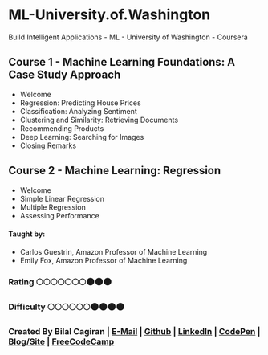 # ML-University.of.Washington
Build Intelligent Applications - ML - University of Washington - Coursera

## Course 1 - Machine Learning Foundations: A Case Study Approach
* Welcome
* Regression: Predicting House Prices
* Classification: Analyzing Sentiment
* Clustering and Similarity: Retrieving Documents
* Recommending Products
* Deep Learning: Searching for Images
* Closing Remarks

## Course 2 - Machine Learning: Regression
* Welcome
* Simple Linear Regression
* Multiple Regression
* Assessing Performance

#### Taught by: 
* Carlos Guestrin, Amazon Professor of Machine Learning
*  Emily Fox, Amazon Professor of Machine Learning

### Rating     :full_moon::full_moon::full_moon::full_moon::full_moon::full_moon::full_moon::new_moon::new_moon::new_moon:
### Difficulty :full_moon::full_moon::full_moon::full_moon::full_moon::full_moon::new_moon::new_moon::new_moon::new_moon:

### Created By Bilal Cagiran | [E-Mail](mailto:bcagiran@hotmail.com) | [Github](https://github.com/extwiii/) | [LinkedIn](https://linkedin.com/in/bilalcagiran) | [CodePen](http://codepen.io/extwiii/) | [Blog/Site](http://bilalcagiran.com) | [FreeCodeCamp](https://www.freecodecamp.com/extwiii) 
